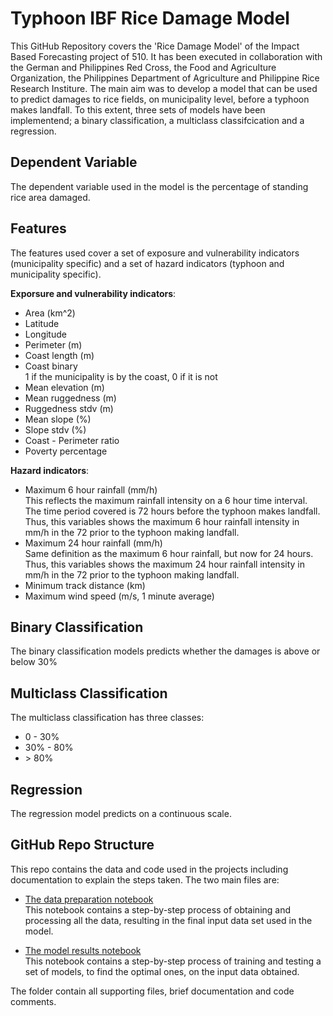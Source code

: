 # Typhoon IBF Rice Damage Model

This GitHub Repository covers the 'Rice Damage Model' of the Impact Based Forecasting project of 510. It has been executed in collaboration with the German and Philippines Red Cross, the Food and Agriculture Organization, the Philippines Department of Agriculture and Philippine Rice Research Institure. The main aim was to develop a model that can be used to predict damages to rice fields, on municipality level, before a typhoon makes landfall. To this extent, three sets of models have been implementend; a binary classification, a multiclass classifcication and a regression.  

## Dependent Variable

The dependent variable used in the model is the percentage of standing rice area damaged.

## Features

The features used cover a set of exposure and vulnerability indicators (municipality specific) and a set of hazard indicators (typhoon and municipality specific).

**Exporsure and vulnerability indicators**:
- Area (km^2)
- Latitude
- Longitude
- Perimeter (m)
- Coast length (m)
- Coast binary <br>
    1 if the municipality is by the coast, 0 if it is not
- Mean elevation (m)
- Mean ruggedness (m)
- Ruggedness stdv (m)
- Mean slope (%)
- Slope stdv (%)
- Coast - Perimeter ratio 
- Poverty percentage 

**Hazard indicators**:
- Maximum 6 hour rainfall (mm/h) <br>
    This reflects the maximum rainfall intensity on a 6 hour time interval. The time period covered is 72 hours before the typhoon makes landfall. Thus, this variables shows the maximum 6 hour rainfall intensity in mm/h in the 72 prior to the typhoon making landfall.
- Maximum 24 hour rainfall (mm/h) <br>
    Same definition as the maximum 6 hour rainfall, but now for 24 hours. Thus, this variables shows the maximum 24 hour rainfall intensity in mm/h in the 72 prior to the typhoon making landfall.
- Minimum track distance (km)
- Maximum wind speed (m/s, 1 minute average)


## Binary Classification

The binary classification models predicts whether the damages is above or below 30%

## Multiclass Classification

The multiclass classification has three classes:
- 0 - 30%
- 30% - 80%
- \> 80%

## Regression

The regression model predicts on a continuous scale.

## GitHub Repo Structure

This repo contains the data and code used in the projects including documentation to explain the steps taken. The two main files are:

- [The data preparation notebook](https://github.com/rodekruis/Typhoon_IBF_Rice_Damage_Model/blob/main/IBF_typhoon_model/data/data_preparation_notebook.ipynb) <br>
This notebook contains a step-by-step process of obtaining and processing all the data, resulting in the final input data set used in the model.


- [The model results notebook](https://github.com/rodekruis/Typhoon_IBF_Rice_Damage_Model/blob/main/IBF_typhoon_model/models/model_results.ipynb) <br>
This notebook contains a step-by-step process of training and testing a set of models, to find the optimal ones, on the input data obtained.

The folder contain all supporting files, brief documentation and code comments.